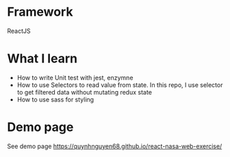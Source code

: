 # Framework
ReactJS

# What I learn
- How to write Unit test with jest, enzymne
- How to use Selectors to read value from state. In this repo, I use selector to get filtered data without mutating redux state
- How to use sass for styling

# Demo page
See demo page https://quynhnguyen68.github.io/react-nasa-web-exercise/
